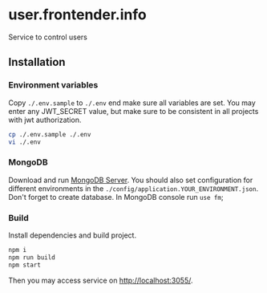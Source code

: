 # user.frontender.info

Service to control users

## Installation

### Environment variables

Copy `./.env.sample` to `./.env` end make sure all variables are set.
You may enter any JWT_SECRET value, but make sure to be consistent in all projects with jwt authorization.

```bash
cp ./.env.sample ./.env
vi ./.env
```

### MongoDB

Download and run [MongoDB Server](https://www.mongodb.com/download-center/community). You should also set configuration for different environments in the `./config/application.YOUR_ENVIRONMENT.json`. Don't forget to create database. In MongoDB console run `use fm`;

### Build

Install dependencies and build project.

```bash
npm i
npm run build
npm start
```

Then you may access service on [http://localhost:3055/](http://localhost:3055/).


